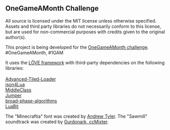 ## OneGameAMonth Challenge
All source is licensed under the MIT license unless otherwise specified. Assets and third party libraries do not necessarily conform to this license, but are used for non-commercial purposes with credits given to the original author(s).

This project is being developed for the <a href="http://onegameamonth.com/">OneGameAMonth challenge</a>. #OneGameAMonth, #1GAM

It uses the <a href="https://love2d.org/">LÖVE framework</a> with third-party dependencies on the following libraries:<br/><br/>
<a href="https://github.com/Kadoba/Advanced-Tiled-Loader">Advanced-Tiled-Loader</a><br/>
<a href="https://github.com/luaforge/json">json4Lua</a><br/>
<a href="https://github.com/kikito/middleclass">MiddleClass</a><br/>
<a href="https://github.com/Yonaba/Jumper">Jumper</a><br/>
<a href="https://github.com/Yonaba/broad-phase-algorithms">broad-phase-algorithms</a><br/>
<a href="http://luaforge.net/projects/bit/">LuaBit</a><br/>

The "Minecraftia" font was created by <a href="http://andrewtyler.net/fonts/">Andrew Tyler</a>.
The "Sawmill" soundtrack was created by <a href="http://ccmixter.org/files/gurdonark/23358">Gurdonark, ccMixter</a>.